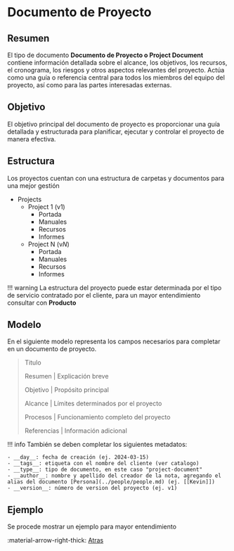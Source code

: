 # Documento de Proyecto
## Resumen
El tipo de documento **Documento de Proyecto o Project Document** contiene información detallada sobre el alcance, los objetivos, los recursos, el cronograma, los riesgos y otros aspectos relevantes del proyecto. Actúa como una guía o referencia central para todos los miembros del equipo del proyecto, así como para las partes interesadas externas.
## Objetivo
El objetivo principal del documento de proyecto es proporcionar una guía detallada y estructurada para planificar, ejecutar y controlar el proyecto de manera efectiva.
## Estructura
Los proyectos cuentan con una estructura de carpetas y documentos para una mejor gestión

- Projects
    - Project 1 (v1)
        - Portada
        - Manuales
        - Recursos
        - Informes
    - Project N (v*N*)
        - Portada
        - Manuales
        - Recursos
        - Informes
  
!!! warning
    La estructura del proyecto puede estar determinada por el tipo de servicio contratado por el cliente, para un mayor entendimiento consultar con **Producto**

## Modelo
En el siguiente modelo representa los campos necesarios para completar en un documento de proyecto.

> Titulo
>
> Resumen | Explicación breve
>
> Objetivo | Propósito principal 
>
> Alcance | Límites determinados por el proyecto
> 
> Procesos | Funcionamiento completo del proyecto
> 
> Referencias | Información adicional

!!! info
    También se deben completar los siguientes metadatos:

    - __day__: fecha de creación (ej. 2024-03-15)
    - __tags__: etiqueta con el nombre del cliente (ver catalogo)
    - __type__: tipo de documento, en este caso "project-document"
    - __author__: nombre y apellido del creador de la nota, agregando el alias del documento [Persona](../people/people.md) (ej. [[Kevin]])
    - __version__: número de version del proyecto (ej. v1)

## Ejemplo
Se procede mostrar un ejemplo para mayor entendimiento



:material-arrow-right-thick: [Atras](../index.md)